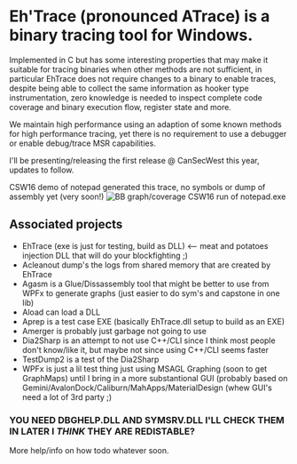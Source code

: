 # Eh'Trace (pronounced ATrace) is a binary tracing tool for Windows.

Implemented in C but has some interesting properties that may make it suitable for tracing 
binaries when other methods are not sufficient, in particular EhTrace does not require changes to a binary
to enable traces, despite being able to collect the same information as hooker type instrumentation, zero 
knowledge is needed to inspect complete code coverage and binary execution flow, register state and more.

We maintain high performance using an adaption of some known methods for high performance tracing, yet there
is no requirement to use a debugger or enable debug/trace MSR capabilities.    

I'll be presenting/releasing the first release @ CanSecWest this year, updates to follow.

CSW16 demo of notepad generated this trace, no symbols or dump of assembly yet (very soon!)
![BB graph/coverage CSW16 run of notepad.exe](https://raw.githubusercontent.com/K2/EhTrace/master/support/notepad-from-CSW.PNG)


## Associated projects

* EhTrace (exe is just for testing, build as DLL) <-- meat and potatoes injection DLL that will do your blockfighting ;)
* Acleanout dump's the logs from shared memory that are created by EhTrace
* Agasm is a Glue/Dissassembly tool that might be better to use from WPFx to generate graphs (just easier to do sym's and capstone in one lib)
* Aload can load a DLL
* Aprep is a test case EXE (basically EhTrace.dll setup to build as an EXE)
* Amerger is probably just garbage not going to use
* Dia2Sharp is an attempt to not use C++/CLI since I think most people don't know/like it, but maybe not since using C++/CLI seems faster
* TestDump2 is a test of the Dia2Sharp
* WPFx is just a lil test thing just using MSAGL Graphing (soon to get GraphMaps) until I bring in a more substantional GUI (probably based on Gemini/AvalonDock/Caliburn/MahApps/MaterialDesign (whew GUI's need a lot of 3rd party ;)

### YOU NEED DBGHELP.DLL AND SYMSRV.DLL I'LL CHECK THEM IN LATER I _THINK_ THEY ARE REDISTABLE? 

More help/info on how todo whatever soon. 
